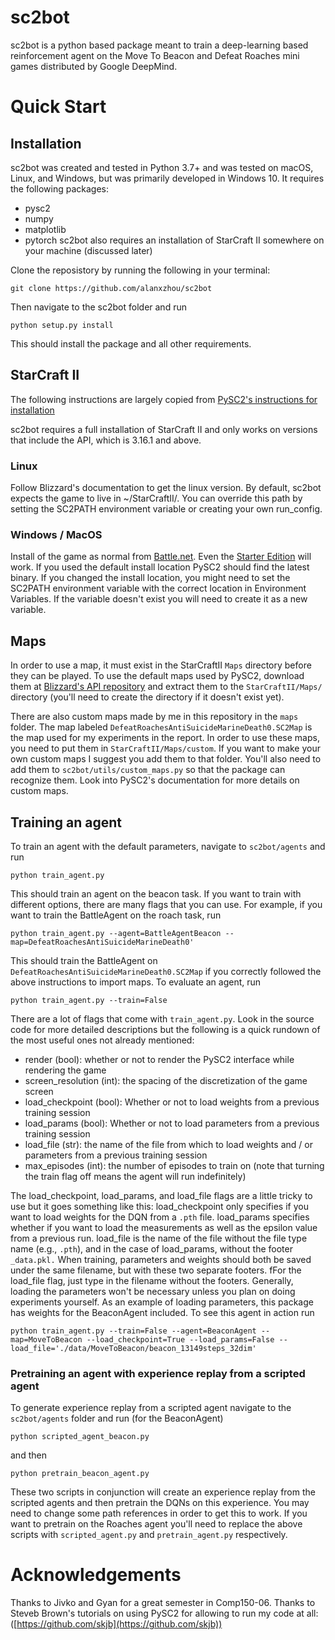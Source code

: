 # sc2bot

sc2bot is a python based package meant to train a deep-learning based reinforcement agent on the Move To Beacon and Defeat Roaches mini games distributed by Google DeepMind.

# Quick Start
## Installation
sc2bot was created and tested in Python 3.7+ and was tested on macOS, Linux, and Windows, but was primarily developed in Windows 10. It requires the following packages:
* pysc2
* numpy
* matplotlib
* pytorch 
sc2bot also requires an installation of StarCraft II somewhere on your machine (discussed later)

Clone the reposistory by running the following in your terminal:
```
git clone https://github.com/alanxzhou/sc2bot
```
Then navigate to the sc2bot folder and run
```
python setup.py install
```
This should install the package and all other requirements.

## StarCraft II
The following instructions are largely copied from [PySC2's instructions for installation](https://github.com/deepmind/pysc2)

sc2bot requires a full installation of StarCraft II and only works on versions that include the API, which is 3.16.1 and above.

### Linux
Follow Blizzard's documentation to get the linux version. By default, sc2bot expects the game to live in \~/StarCraftII/. You can override this path by setting the SC2PATH environment variable or creating your own run_config.

### Windows / MacOS
Install of the game as normal from [Battle.net](https://battle.net). Even the [Starter Edition](https://starcraft2.com/en-us/) will work. If you used the default install location PySC2 should find the latest binary. If you changed the install location, you might need to set the SC2PATH environment variable with the correct location in Environment Variables. If the variable doesn't exist you will need to create it as a new variable.

## Maps
In order to use a map, it must exist in the StarCraftII `Maps` directory before they can be played. To use the default maps used by PySC2, download them at [Blizzard's API repository](https://github.com/Blizzard/s2client-proto#downloads) and extract them to the `StarCraftII/Maps/` directory (you'll need to create the directory if it doesn't exist yet). 

There are also custom maps made by me in this repository in the `maps` folder. The map labeled `DefeatRoachesAntiSuicideMarineDeath0.SC2Map` is the map used for my experiments in the report. In order to use these maps, you need to put them in `StarCraftII/Maps/custom`. If you want to make your own custom maps I suggest you add them to that folder. You'll also need to add them to `sc2bot/utils/custom_maps.py` so that the package can recognize them. Look into PySC2's documentation for more details on custom maps.

## Training an agent
To train an agent with the default parameters, navigate to `sc2bot/agents` and run
```
python train_agent.py
```
This should train an agent on the beacon task. If you want to train with different options, there are many flags that you can use. For example, if you want to train the BattleAgent on the roach task, run 
```
python train_agent.py --agent=BattleAgentBeacon --map=DefeatRoachesAntiSuicideMarineDeath0'
```
This should train the BattleAgent on `DefeatRoachesAntiSuicideMarineDeath0.SC2Map` if you correctly followed the above instructions to import maps.
To evaluate an agent, run
```
python train_agent.py --train=False
```
There are a lot of flags that come with `train_agent.py`. Look in the source code for more detailed descriptions but the following is a quick rundown of the most useful ones not already mentioned:

* render (bool): whether or not to render the PySC2 interface while rendering the game
* screen_resolution (int): the spacing of the discretization of the game screen
* load_checkpoint (bool): Whether or not to load weights from a previous training session
* load_params (bool): Whether or not to load parameters from a previous training session
* load_file (str): the name of the file from which to load weights and / or parameters from a previous training session
* max_episodes (int): the number of episodes to train on (note that turning the train flag off means the agent will run indefinitely)

The load_checkpoint, load_params, and load_file flags are a little tricky to use but it goes something like this: load_checkpoint only specifies if you want to load weights for the DQN from a `.pth` file. load_params specifies whether if you want to load the measurements as well as the epsilon value from a previous run. load_file is the name of the file without the file type name (e.g., `.pth`), and in the case of load_params, without the footer `_data.pkl.` When training, parameters and weights should both be saved under the same filename, but with these two separate footers. fFor the load_file flag, just type in the filename without the footers. Generally, loading the parameters won't be necessary unless you plan on doing experiments yourself. As an example of loading parameters, this package has weights for the BeaconAgent included. To see this agent in action run
```
python train_agent.py --train=False --agent=BeaconAgent --map=MoveToBeacon --load_checkpoint=True --load_params=False --load_file='./data/MoveToBeacon/beacon_13149steps_32dim'
```

### Pretraining an agent with experience replay from a scripted agent
To generate experience replay from a scripted agent navigate to the `sc2bot/agents` folder and run (for the BeaconAgent)
```
python scripted_agent_beacon.py
```
and then
```
python pretrain_beacon_agent.py
```
These two scripts in conjunction will create an experience replay from the scripted agents and then pretrain the DQNs on this experience. You may need to change some path references in order to get this to work. If you want to pretrain on the Roaches agent you'll need to replace the above scripts with `scripted_agent.py` and `pretrain_agent.py` respectively.


# Acknowledgements
Thanks to Jivko and Gyan for a great semester in Comp150-06.
Thanks to Steveb Brown's tutorials on using PySC2 for allowing to run my code at all: ([https://github.com/skjb](https://github.com/skjb))